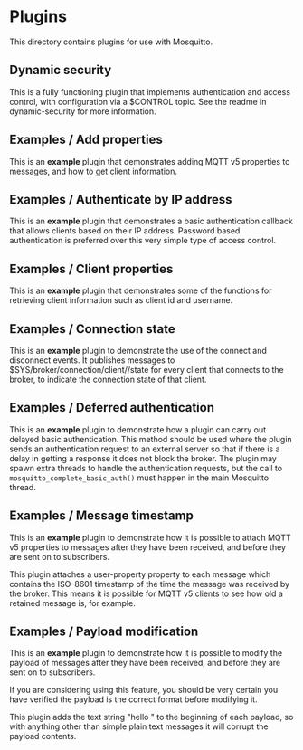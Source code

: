 # Plugins

This directory contains plugins for use with Mosquitto.

## Dynamic security
This is a fully functioning plugin that implements authentication and access
control, with configuration via a $CONTROL topic. See the readme in
dynamic-security for more information.

## Examples / Add properties
This is an **example** plugin that demonstrates adding MQTT v5 properties to
messages, and how to get client information.

## Examples / Authenticate by IP address
This is an **example** plugin that demonstrates a basic authentication callback
that allows clients based on their IP address. Password based authentication is
preferred over this very simple type of access control.

## Examples / Client properties
This is an **example** plugin that demonstrates some of the functions for
retrieving client information such as client id and username.

## Examples / Connection state
This is an **example** plugin to demonstrate the use of the connect and
disconnect events. It publishes messages to
$SYS/broker/connection/client/<client id>/state for every client that connects
to the broker, to indicate the connection state of that client.

## Examples / Deferred authentication
This is an **example** plugin to demonstrate how a plugin can carry out
delayed basic authentication. This method should be used where the plugin
sends an authentication request to an external server so that if there is a
delay in getting a response it does not block the broker. The plugin may spawn
extra threads to handle the authentication requests, but the call to
`mosquitto_complete_basic_auth()` must happen in the main Mosquitto thread.

## Examples / Message timestamp
This is an **example** plugin to demonstrate how it is possible to attach MQTT
v5 properties to messages after they have been received, and before they are
sent on to subscribers.

This plugin attaches a user-property property to each message which contains
the ISO-8601 timestamp of the time the message was received by the broker. This
means it is possible for MQTT v5 clients to see how old a retained message is,
for example.

## Examples / Payload modification
This is an **example** plugin to demonstrate how it is possible to modify the
payload of messages after they have been received, and before they are sent on
to subscribers.

If you are considering using this feature, you should be very certain you have
verified the payload is the correct format before modifying it.

This plugin adds the text string "hello " to the beginning of each payload, so
with anything other than simple plain text messages it will corrupt the payload
contents.
